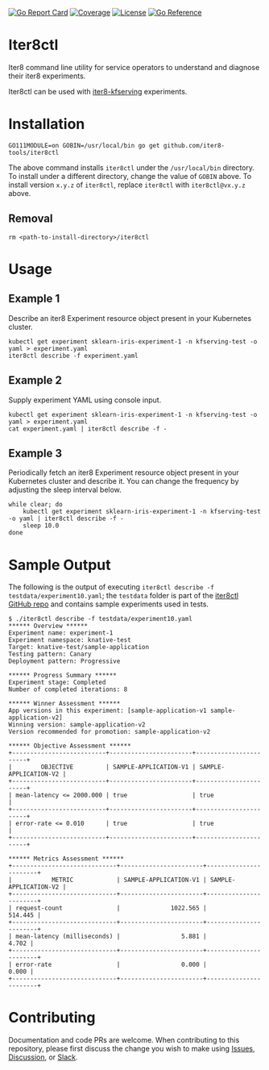 [![Go Report Card](https://goreportcard.com/badge/github.com/iter8-tools/iter8ctl)](https://goreportcard.com/report/github.com/iter8-tools/iter8ctl)
[![Coverage](https://codecov.io/gh/iter8-tools/iter8ctl/branch/main/graphs/badge.svg?branch=main)](https://codecov.io/gh/iter8-tools/iter8ctl)
[![License](https://img.shields.io/badge/License-Apache%202.0-blue.svg)](https://opensource.org/licenses/Apache-2.0)
[![Go Reference](https://pkg.go.dev/badge/github.com/iter8-tools/iter8ctl.svg)](https://pkg.go.dev/github.com/iter8-tools/iter8ctl)
# Iter8ctl
Iter8 command line utility for service operators to understand and diagnose their iter8 experiments.

Iter8ctl can be used with [iter8-kfserving](https://github.com/iter8-tools/iter8-kfserving) experiments.

# Installation
```
GO111MODULE=on GOBIN=/usr/local/bin go get github.com/iter8-tools/iter8ctl
```
The above command installs `iter8ctl` under the `/usr/local/bin` directory. To install under a different directory, change the value of `GOBIN` above. To install version `x.y.z` of `iter8ctl`, replace `iter8ctl` with `iter8ctl@vx.y.z` above.

## Removal
```
rm <path-to-install-directory>/iter8ctl
```

# Usage

## Example 1
Describe an iter8 Experiment resource object present in your Kubernetes cluster.
```shell
kubectl get experiment sklearn-iris-experiment-1 -n kfserving-test -o yaml > experiment.yaml
iter8ctl describe -f experiment.yaml
```

## Example 2
Supply experiment YAML using console input.
```shell
kubectl get experiment sklearn-iris-experiment-1 -n kfserving-test -o yaml > experiment.yaml
cat experiment.yaml | iter8ctl describe -f -
```

## Example 3
Periodically fetch an iter8 Experiment resource object present in your Kubernetes cluster and describe it. You can change the frequency by adjusting the sleep interval below.
```shell
while clear; do
    kubectl get experiment sklearn-iris-experiment-1 -n kfserving-test -o yaml | iter8ctl describe -f -
    sleep 10.0
done
```

# Sample Output
The following is the output of executing `iter8ctl describe -f testdata/experiment10.yaml`; the `testdata` folder is part of the [iter8ctl GitHub repo](https://github.com/iter8-tools/iter8ctl) and contains sample experiments used in tests.

```shell
$ ./iter8ctl describe -f testdata/experiment10.yaml
****** Overview ******
Experiment name: experiment-1
Experiment namespace: knative-test
Target: knative-test/sample-application
Testing pattern: Canary
Deployment pattern: Progressive

****** Progress Summary ******
Experiment stage: Completed
Number of completed iterations: 8

****** Winner Assessment ******
App versions in this experiment: [sample-application-v1 sample-application-v2]
Winning version: sample-application-v2
Version recommended for promotion: sample-application-v2

****** Objective Assessment ******
+--------------------------+-----------------------+-----------------------+
|        OBJECTIVE         | SAMPLE-APPLICATION-V1 | SAMPLE-APPLICATION-V2 |
+--------------------------+-----------------------+-----------------------+
| mean-latency <= 2000.000 | true                  | true                  |
+--------------------------+-----------------------+-----------------------+
| error-rate <= 0.010      | true                  | true                  |
+--------------------------+-----------------------+-----------------------+

****** Metrics Assessment ******
+-----------------------------+-----------------------+-----------------------+
|           METRIC            | SAMPLE-APPLICATION-V1 | SAMPLE-APPLICATION-V2 |
+-----------------------------+-----------------------+-----------------------+
| request-count               |              1022.565 |               514.445 |
+-----------------------------+-----------------------+-----------------------+
| mean-latency (milliseconds) |                 5.881 |                 4.702 |
+-----------------------------+-----------------------+-----------------------+
| error-rate                  |                 0.000 |                 0.000 |
+-----------------------------+-----------------------+-----------------------+
```

# Contributing

Documentation and code PRs are welcome. When contributing to this repository, please first discuss the change you wish to make using [Issues](https://github.com/iter8-tools/iter8ctl/issues), [Discussion](https://github.com/iter8-tools/iter8ctl/discussions), or [Slack](https://join.slack.com/t/iter8-tools/shared_invite/enQtODU0NTczMTQ5NDU4LTJmNGE1OTBhOWI4NzllZGE0ZjdhM2M3MzJlMjcxYjliMTJlM2YxMzQ4OWQ5NGViYTM2MTU4MWRkZTgxNzZiMzg).
